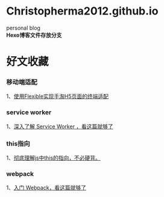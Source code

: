 # Christopherma2012.github.io
personal blog  
**Hexo博客文件存放分支**





# 好文收藏 

### 移动端适配  
1、[使用Flexible实现手淘H5页面的终端适配](https://www.w3cplus.com/mobile/lib-flexible-for-html5-layout.html)
### service worker
1、[深入了解 Service Worker ，看这篇就够了](https://zhuanlan.zhihu.com/p/27264234)

### this指向  
1、[彻底理解js中this的指向，不必硬背。](https://www.cnblogs.com/pssp/p/5216085.html)  

### webpack  
1、[入门 Webpack，看这篇就够了](https://segmentfault.com/a/1190000006178770q)